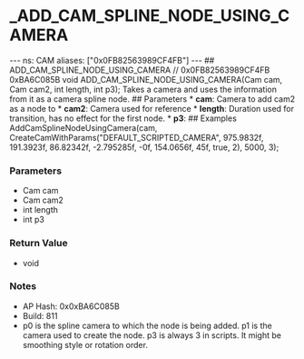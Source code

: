 # _ADD_CAM_SPLINE_NODE_USING_CAMERA

--- ns: CAM aliases: ["0x0FB82563989CF4FB"] --- ## ADD_CAM_SPLINE_NODE_USING_CAMERA  // 0x0FB82563989CF4FB 0xBA6C085B void ADD_CAM_SPLINE_NODE_USING_CAMERA(Cam cam, Cam cam2, int length, int p3);  Takes a camera and uses the information from it as a camera spline node.   ## Parameters * **cam**: Camera to add cam2 as a node to * **cam2**: Camera used for reference * **length**: Duration used for transition, has no effect for the first node. * **p3**:  ## Examples AddCamSplineNodeUsingCamera(cam, CreateCamWithParams("DEFAULT_SCRIPTED_CAMERA", 975.9832f, 191.3923f, 86.82342f, -2.795285f, -0f, 154.0656f, 45f, true, 2), 5000, 3);

### Parameters
* Cam cam
* Cam cam2
* int length
* int p3

### Return Value
* void

### Notes
* AP Hash: 0x0xBA6C085B
* Build: 811
* p0 is the spline camera to which the node is being added.
p1 is the camera used to create the node.
p3 is always 3 in scripts. It might be smoothing style or rotation order.

